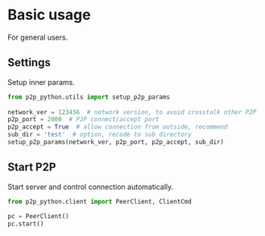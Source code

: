 Basic usage
===========
For general users.

Settings
--------
Setup inner params.
```python
from p2p_python.utils import setup_p2p_params
 
network_ver = 123456  # network version, to avoid crosstalk other P2P
p2p_port = 2000  # P2P connect/accept port
p2p_accept = True  # allow connection from outside, recommend
sub_dir = 'test'  # option, recode to sub directory
setup_p2p_params(network_ver, p2p_port, p2p_accept, sub_dir)
```

Start P2P
---------
Start server and control connection automatically.
```python
from p2p_python.client import PeerClient, ClientCmd
 
pc = PeerClient()
pc.start()
```

